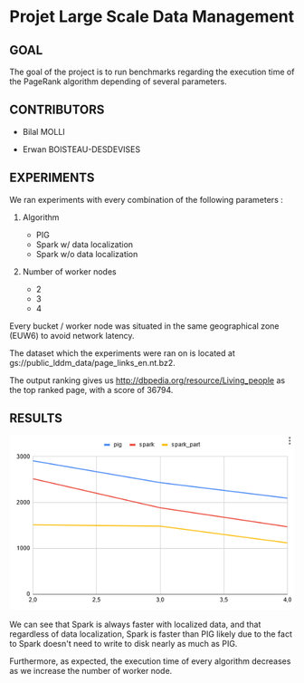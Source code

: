 # Projet Large Scale Data Management
## GOAL

The goal of the project is to run benchmarks regarding the execution time of the PageRank algorithm depending of several parameters.

## CONTRIBUTORS

 - Bilal MOLLI

 - Erwan BOISTEAU-DESDEVISES

## EXPERIMENTS

We ran experiments with every combination of the following parameters :

1. Algorithm 
    - PIG
    - Spark w/ data localization
    - Spark w/o data localization

2. Number of worker nodes
    - 2
    - 3
    - 4

Every bucket / worker node was situated in the same geographical zone (EUW6) to avoid network latency.

The dataset which the experiments were ran on is located at gs://public_lddm_data/page_links_en.nt.bz2.

The output ranking gives us <http://dbpedia.org/resource/Living_people> as the top ranked page, with a score of 36794.

## RESULTS

![Results](plotpagerank.PNG)

We can see that Spark is always faster with localized data, and that regardless of data localization, Spark is faster than PIG likely due to the fact to Spark doesn't need to write to disk nearly as much as PIG.

Furthermore, as expected, the execution time of every algorithm decreases as we increase the number of worker node.
